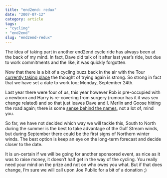 ```yaml
---
title: "end2end: redux"
date: "2007-07-12"
category: article
tags:
- "cycling"
- "end2end"
slug: "end2end-redux"
---
```


The idea of taking part in another end2end cycle ride has always been at the back of my mind.
In fact, Dave did talk of it after last year’s ride, but due to work commitments and the like, it was quickly forgotten.

Now that there is a bit of a cycling buzz back in the air with the Tour [currently taking place](https://adamchamberlin.info/2007/07/off-to-a-good-start/) the thought of trying again is strong.
So strong in fact that we have set a date to work too; Monday, September 24th.

Last year there were four of us, this year however Rob is pre-occupied with a newborn and Harry is re-covering from surgery (rumour has it it was sex change related) and so that just leaves Dave and I.
Merlin and Goose hitting the road again; there is some [sense behind the names](https://adamchamberlin.info/2006/01/the-call-signs-are-set/), not a lot of, mind you.

So far, we have not decided which way we will tackle this, South to North during the summer is the best to take advantage of the Gulf Stream winds, but during September there could be the first signs of Northern winter winds. The best option is keep an eye on the long-term forecast and decide closer to the date.

It is un-certain if we will be going for another sponsored event, as nice as it was to raise money, it doesn’t half get in the way of the cycling. You really need your mind on the prize and not on who owes you what. But if that does change, I’m sure we will call upon Joe Public for a bit of a donation ;)
